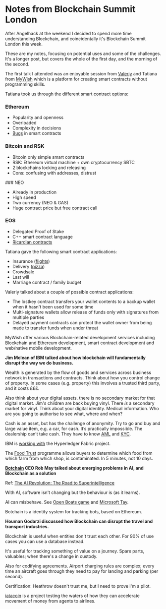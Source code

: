 # Notes from Blockchain Summit London

After Angelhack at the weekend I decided to spend more time understanding Blockchain, and coincidentally it's Blockchain Summit London this week. 

These are my notes, focusing on potential uses and some of the challenges. It's a longer post, but covers the whole of the first day, and the morning of the second.

The first talk I attended was an enjoyable session from [Valeriy](https://twitter.com/vdlife) and Tatiana from [MyWish](https://twitter.com/mywishplatform) which is a platform for creating smart contracts without programming skills. 

Tatiana took us through the different smart contract options:

### Ethereum
* Popularity and openness
* Overloaded
* Complexity in decisions
* [Bugs](https://cointelegraph.com/news/parity-multisig-wallet-hacked-or-how-come) in smart contracts

### Bitcoin and RSK
* Bitcoin only simple smart contracts
* RSK: Ethereum virtual machine + own cryptocurrency SBTC
* 2 blockchains locking and releasing
* Cons: confusing with addresses, distrust

### NEO
* Already in production
* High speed
* Two currency (NEO & GAS)
* Huge contract price but free contract call

### EOS
* Delegated Proof of Stake
* C++ smart contract language
* [Ricardian contracts](http://iang.org/papers/ricardian_contract.html)

Tatiana gave the following smart contract applications:

* Insurance ([flights](https://etherisc.com/#products))
* Delivery ([pizza](http://bitcoinist.com/uk-papa-johns-accepts-bitcoin-potentially-expensive-pizza-experience/))
* Crowdsale
* Last will
* Marriage contract / family budget

Valeriy talked about a couple of possible contract applications:

* The lostkey contract transfers your wallet contents to a backup wallet when it hasn't been used for some time
* Multi-signature wallets allow release of funds only with signatures from multiple parties
* Delayed payment contracts can protect the wallet owner from being made to transfer funds when under threat

MyWish offer various Blockchain-related development services including Blockchain and Ethereum development, smart contract development and web/native mobile development.

**Jim Mclean of IBM talked about how blockchain will fundamentally disrupt the way we do business.**

Wealth is generated by the flow of goods and services across business network in transactions and contracts. Think about how you control change of property. In some cases (e.g. property) this involves a trusted third party, and it costs £££.

Also think about your digital assets. there is no secondary market for that digital market. Jim's children are back buying vinyl. There _is_ a secondary market for vinyl. Think about your digital identity. Medical information. Who are you going to authorise to see what, where and when?

Cash is an asset, but has the challenge of anonymity. Try to go and buy and large value item, e.g. a car, for cash. It’s practically impossible. The dealership can’t take cash. They have to know [AML](https://www.gov.uk/government/news/uk-launches-new-anti-money-laundering-watchdog) and [KYC](https://en.wikipedia.org/wiki/Know_your_customer).

IBM is [working with](https://www.ibm.com/blockchain/uk-en/hyperledger/) the Hyperledger Fabric project. 

The [Food Trust](https://www.ibm.com/blockchain/solutions/food-trust/technology) programme allows buyers to determine which food from which farm from which shop, is contaminated. In 5 minutes, not 10 days.

**[Botchain](https://botchain.talla.com/) CEO Rob May talked about emerging problems in AI, and Blockchain as a solution**

Ref: [The AI Revolution: The Road to Superintelligence](https://waitbutwhy.com/2015/01/artificial-intelligence-revolution-1.html)

With AI, software isn't changing but the behaviour is (as it learns). 

AI can misbehave. See [Open Boats game](https://blog.openai.com/faulty-reward-functions/) and [Microsoft Tay](https://www.bbc.co.uk/news/technology-35902104).

Botchain is a identity system for tracking bots, based on Ethereum.

**Houman Godarzi discussed how Blockchain can disrupt the travel and transport industries.** 

Blockchain is useful when entities don't trust each other. For 90% of use cases you can use a database instead. 

It's useful for tracking something of value on a journey. Spare parts, valuables; when there's a change in custody.

Also for codifying agreements. Airport charging rules are complex; every time an aircraft goes through they need to pay for landing and parking (per second). 

Certification: Heathrow doesn't trust me, but I need to prove I'm a pilot. 

[iatacoin](https://www.lykke.com/city/blog/world_financial_symposium) is a project testing the waters of how they can accelerate movement of money from agents to airlines.








